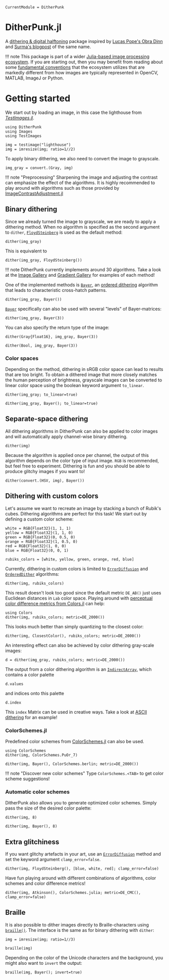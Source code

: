 ```@meta
CurrentModule = DitherPunk
```

# DitherPunk.jl
A [dithering & digital halftoning](https://en.wikipedia.org/wiki/Dither) package inspired by [Lucas Pope's Obra Dinn](https://obradinn.com) and [Surma's blogpost](https://surma.dev/things/ditherpunk/) of the same name.

!!! note
    This package is part of a wider [Julia-based image processing ecosystem](https://github.com/JuliaImages). If you are starting out, then you may benefit from reading about some [fundamental conventions](https://juliaimages.org/latest/quickstart/) that the ecosystem utilizes that are markedly different from how images are typically represented in OpenCV, MATLAB, ImageJ or Python.

# Getting started
We start out by loading an image, in this case the lighthouse
from [*TestImages.jl*](https://testimages.juliaimages.org).

````@example simple_example
using DitherPunk
using Images
using TestImages

img = testimage("lighthouse")
img = imresize(img; ratio=1//2)
````

To apply binary dithering, we also need to convert the image to grayscale.

````@example simple_example
img_gray = convert.(Gray, img)
````

!!! note "Preprocessing"
    Sharpening the image and adjusting the contrast can emphasize the effect of the algorithms. It is highly recommended to play around with algorithms such as those provided by [ImageContrastAdjustment.jl](https://juliaimages.org/ImageContrastAdjustment.jl/stable/)

## Binary dithering
Since we already turned the image to grayscale, we are ready to apply a dithering method. 
When no algorithm is specified as the second argument to `dither`, [`FloydSteinberg`](@ref) is used as the default method:
````@example simple_example
dither(img_gray)
````

This is equivalent to 
````@example simple_example
dither(img_gray, FloydSteinberg())
````

!!! note
    DitherPunk currently implements around 30 algorithms. Take a look at the [Image Gallery](@ref) 
    and [Gradient Gallery](@ref) for examples of each method!

One of the implemented methods is [`Bayer`](@ref), an [ordered dithering](https://en.wikipedia.org/wiki/Ordered_dithering) algorithm that leads to characteristic cross-hatch patterns.
````@example simple_example
dither(img_gray, Bayer())
````

[`Bayer`](@ref) specifically can also be used with several "levels" of Bayer-matrices:
````@example simple_example
dither(img_gray, Bayer(3))
````

You can also specify the return type of the image:
````@example simple_example
dither(Gray{Float16}, img_gray, Bayer(3))
````

````@example simple_example
dither(Bool, img_gray, Bayer(3))
````

### Color spaces
Depending on the method, dithering in sRGB color space can lead to results that are too bright.
To obtain a dithered image that more closely matches the human perception of brightness, grayscale images can be converted to linear color space using the boolean keyword argument `to_linear`.
````@example simple_example
dither(img_gray; to_linear=true)
````

````@example simple_example
dither(img_gray, Bayer(); to_linear=true)
````

## Separate-space dithering
All dithering algorithms in DitherPunk can also be applied to color images
and will automatically apply channel-wise binary dithering.

````@example simple_example
dither(img)
````

Because the algorithm is applied once per channel, the output of this algorithm depends on the color type of input image. `RGB` is recommended, but feel free to experiment. 
Dithering is fun and you should be able to produce glitchy images if you want to!
````@example simple_example
dither(convert.(HSV, img), Bayer())
````

## Dithering with custom colors
Let's assume we want to recreate an image by stacking a bunch of Rubik's cubes. Dithering algorithms are perfect for this task!
We start out by defining a custom color scheme:

````@example simple_example
white = RGB{Float32}(1, 1, 1)
yellow = RGB{Float32}(1, 1, 0)
green = RGB{Float32}(0, 0.5, 0)
orange = RGB{Float32}(1, 0.5, 0)
red = RGB{Float32}(1, 0, 0)
blue = RGB{Float32}(0, 0, 1)

rubiks_colors = [white, yellow, green, orange, red, blue]
````

Currently, dithering in custom colors is limited to [`ErrorDiffusion`](@ref) and [`OrderedDither`](@ref) algorithms:
````@example simple_example
dither(img, rubiks_colors)
````

This result doesn't look too good since the default metric `DE_AB()` just uses Euclidean distances in `Lab` color space. 
Playing around with [perceptual color difference metrics from Colors.jl](https://juliagraphics.github.io/Colors.jl/stable/colordifferences/) can help:
````@example simple_example
using Colors
dither(img, rubiks_colors; metric=DE_2000())
````

This looks much better than simply quantizing to the closest color:
````@example simple_example
dither(img, ClosestColor(), rubiks_colors; metric=DE_2000())
````

An interesting effect can also be achieved by color dithering gray-scale images:
````@example simple_example
d = dither(img_gray, rubiks_colors; metric=DE_2000())
````

The output from a color dithering algorithm is an [`IndirectArray`](https://github.com/JuliaArrays/IndirectArrays.jl), which contains a color palette
````@example simple_example
d.values
````
and indices onto this palette
````@example simple_example
d.index
````
This `index` Matrix can be used in creative ways. Take a look at [ASCII dithering](@ref) for an example!

### ColorSchemes.jl
Predefined color schemes from [ColorSchemes.jl](https://juliagraphics.github.io/ColorSchemes.jl/stable/catalogue/) can also be used.
````@example simple_example
using ColorSchemes
dither(img, ColorSchemes.PuOr_7)
````

````@example simple_example
dither(img, Bayer(), ColorSchemes.berlin; metric=DE_2000())
````

!!! note "Discover new color schemes"
    Type `ColorSchemes.<TAB>` to get color scheme suggestions!

### Automatic color schemes
DitherPunk also allows you to generate optimized color schemes. Simply pass the size of the desired color palette:
````@example simple_example
dither(img, 8)
````

````@example simple_example
dither(img, Bayer(), 8)
````

## Extra glitchiness
If you want glitchy artefacts in your art, use an [`ErrorDiffusion`](@ref) method and set the keyword argument `clamp_error=false`.
````@example simple_example
dither(img, FloydSteinberg(), [blue, white, red]; clamp_error=false)
````

Have fun playing around with different combinations of algorithms, color schemes and color difference metrics!
````@example simple_example
dither(img, Atkinson(), ColorSchemes.julia; metric=DE_CMC(), clamp_error=false)
```` 

## Braille
It is also possible to dither images directly to Braille-characters using [`braille()`](@ref). The interface is the same
as for binary dithering with `dither`:

````@example simple_example
img = imresize(img; ratio=1//3)

braille(img)
````

Depending on the color of the Unicode characters and the background, you might also want to `invert` the output:
````@example simple_example
braille(img, Bayer(); invert=true)
````
